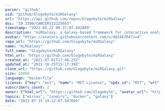 ```yaml
---
parser: "github"
uid: "github/Glogobyte/miRGalaxy"
url: "https://api.github.com/repos/Glogobyte/miRGalaxy"
doi: "10.3390/CANCERS13225663"
timestamp: "2022-05-22 00:37:07.942889"
description: "miRGalaxy: a Galaxy‑based framework for interactive analysis of microRNA and isomiR sequencing data"
avatar: "https://avatars.githubusercontent.com/u/48248704?v=4"
repo_url: "https://github.com/Glogobyte/miRGalaxy"
name: "miRGalaxy"
full_name: "Glogobyte/miRGalaxy"
html_url: "https://github.com/Glogobyte/miRGalaxy"
created_at: "2021-07-01T17:46:25Z"
updated_at: "2021-10-25T15:17:39Z"
clone_url: "https://github.com/Glogobyte/miRGalaxy.git"
size: 15958
language: "Dockerfile"
license: {"key": "mit", "name": "MIT License", "spdx_id": "MIT", "url": "https://api.github.com/licenses/mit", "node_id": "MDc6TGljZW5zZTEz"}
subscribers_count: 2
owner: {"html_url": "https://github.com/Glogobyte", "avatar_url": "https://avatars.githubusercontent.com/u/48248704?v=4", "login": "Glogobyte", "type": "User"}
topics: ["mirnas", "isomirs", "docker", "galaxy"]
date: "2023-07-15 14:22:07.547669"
---
```

